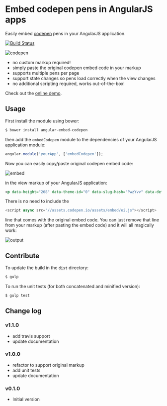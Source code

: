 # Embed codepen pens in AngularJS apps

Easily embed [codepen](http://codepen.io/) pens in your AngularJS application.

[![Build Status](https://travis-ci.org/jvandemo/angular-embed-codepen.svg?branch=master)](https://travis-ci.org/jvandemo/angular-embed-codepen)

![codepen](https://cloud.githubusercontent.com/assets/1859381/5514782/2ab0fd2c-884b-11e4-8210-3b536b0f183c.png)

- no custom markup required!
- simply paste the original codepen embed code in your markup
- supports multiple pens per page
- support state changes so pens load correctly when the view changes
- no additional scripting required, works out-of-the-box!

Check out the [online demo](http://codepen.io/jvandemo/pen/82c2d5d3cad64b0f028610d1771b5e79).

## Usage

First install the module using bower:
 
```bash
$ bower install angular-embed-codepen
```

then add the `embedCodepen` module to the dependencies of your AngularJS application module:

```javascript
angular.module('yourApp', ['embedCodepen']);
```

Now you can easily copy/paste original codepen embed code:
 
![embed](https://cloud.githubusercontent.com/assets/1859381/5514802/1c02679c-884c-11e4-9561-a42781b09e43.png)
 
in the view markup of your AngularJS application:

```xml
<p data-height="268" data-theme-id="0" data-slug-hash="PwzYvv" data-default-tab="result" data-user="DavidKern" class='codepen'>See the Pen <a href='http://codepen.io/DavidKern/pen/PwzYvv/'>David Kern HTML5 Table</a> by David Kern (<a href='http://codepen.io/DavidKern'>@DavidKern</a>) on <a href='http://codepen.io'>CodePen</a>.</p>
```

There is no need to include the 

```javascript
<script async src="//assets.codepen.io/assets/embed/ei.js"></script>
```
line that comes with the original embed code. You can just remove that line from your markup (after pasting the embed code) and it will all magically work:

![output](https://cloud.githubusercontent.com/assets/1859381/5514822/100187ba-884d-11e4-9fcb-f67ad109c0e7.png)

## Contribute

To update the build in the `dist` directory:

```bash
$ gulp
```

To run the unit tests (for both concatenated and minified version):

```bash
$ gulp test
```

## Change log

### v1.1.0

- add travis support
- update documentation

### v1.0.0

- refactor to support original markup
- add unit tests
- update documentation

### v0.1.0

- Initial version
